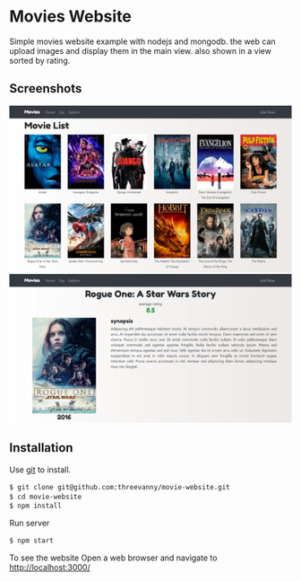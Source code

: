 # Movies Website

Simple movies website example with nodejs and mongodb. the web can upload images and display them in the main view. also shown in a view sorted by rating.

## Screenshots

![](screenshots/screenshot-1.png)
![](screenshots/screenshot-2.png)

## Installation

Use [git](https://git-scm.com/) to install.

```bash
$ git clone git@github.com:threevanny/movie-website.git
$ cd movie-website
$ npm install
```

Run server

```bash
$ npm start
```

To see the website Open a web browser and navigate to [http://localhost:3000/](http://127.0.0.1:3000/)


